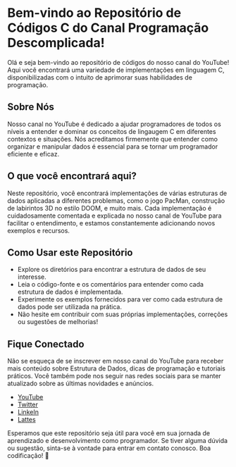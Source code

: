 # Bem-vindo ao Repositório de Códigos C do Canal Programação Descomplicada!

Olá e seja bem-vindo ao repositório de códigos do nosso canal do YouTube! Aqui você encontrará uma variedade de implementações em linguagem C, disponibilizadas com o intuito de aprimorar suas habilidades de programação.

## Sobre Nós

Nosso canal no YouTube é dedicado a ajudar programadores de todos os níveis a entender e dominar os conceitos de lingaugem C em diferentes contextos e situações. Nós acreditamos firmemente que entender como organizar e manipular dados é essencial para se tornar um programador eficiente e eficaz.

## O que você encontrará aqui?

Neste repositório, você encontrará implementações de várias estruturas de dados aplicadas a diferentes problemas, como o jogo PacMan, construção de labirintos 3D no estilo DOOM, e muito mais. Cada implementação é cuidadosamente comentada e explicada no nosso canal de YouTube para facilitar o entendimento, e estamos constantemente adicionando novos exemplos e recursos.

## Como Usar este Repositório

- Explore os diretórios para encontrar a estrutura de dados de seu interesse.
- Leia o código-fonte e os comentários para entender como cada estrutura de dados é implementada.
- Experimente os exemplos fornecidos para ver como cada estrutura de dados pode ser utilizada na prática.
- Não hesite em contribuir com suas próprias implementações, correções ou sugestões de melhorias!

## Fique Conectado

Não se esqueça de se inscrever em nosso canal do YouTube para receber mais conteúdo sobre Estrutura de Dados, dicas de programação e tutoriais práticos. Você também pode nos seguir nas redes sociais para se manter atualizado sobre as últimas novidades e anúncios.

- [YouTube](https://www.youtube.com/user/progdescomplicada)
- [Twitter](https://twitter.com/progdescomp)
- [LinkeIn](https://www.linkedin.com/in/andr%C3%A9-backes-a839b421b/)
- [Lattes](https://lattes.cnpq.br/8590140337571249)

Esperamos que este repositório seja útil para você em sua jornada de aprendizado e desenvolvimento como programador. Se tiver alguma dúvida ou sugestão, sinta-se à vontade para entrar em contato conosco. Boa codificação! 🚀
